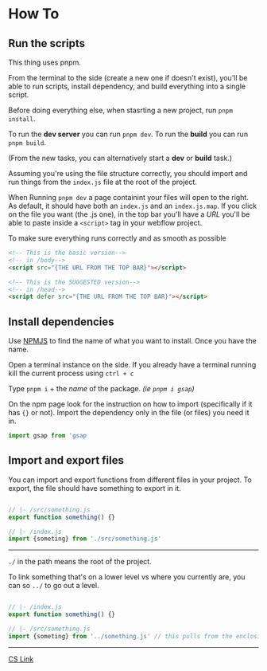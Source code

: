 
# How To

## Run the scripts
This thing uses pnpm.

From the terminal to the side (create a new one if doesn't exist), you'll be able to run scripts, install dependency, and build everything into a single script.

Before doing everything else, when stasrting a new project, run `pnpm install`.

To run the **dev server** you can run `pnpm dev`.
To run the **build** you can run `pnpm build`.

(From the new tasks, you can alternatively start a **dev** or **build** task.)

Assuming you're using the file structure correctly, you should import and run things from the `index.js` file at the root of the project.

When Running `pnpm dev` a page containint your files will open to the right.
As default, it should have both an `index.js` and an `index.js.map`. If you click on the file you want (the .js one),
in the top bar you'll have a *URL* you'll be able to paste inside a `<script>` tag in your webflow project.

To make sure everything runs correctly and as smooth as possible

```html
<!-- This is the basic version-->
<!-- in /body-->
<script src="{THE URL FROM THE TOP BAR}"></script>

<!-- This is the SUGGESTED version-->
<!-- in /head-->
<script defer src="{THE URL FROM THE TOP BAR}"></script>
```

## Install dependencies

Use [NPMJS](https://www.npmjs.com/) to find the name of what you want to install. Once you have the name.

Open a terminal instance on the side. 
If you already have a terminal running kill the current process using `ctrl + c`

Type `pnpm i` + the *name* of the package. *(ie `pnpm i gsap`)*

On the npm page look for the instruction on how to import (specifically if it has `{}` or not).
Import the dependency only in the file (or files) you need it in.

```js
import gsap from 'gsap
```

## Import and export files

You can import and export functions from different files in your project. 
To export, the file should have something to export in it.

```js

// |- /src/something.js
export function something() {}

// |- /index.js
import {someting} from './src/something.js'

```

---

`./` in the path means the root of the project.

To link something that's on a lower level vs where you currently are, 
you can so `../` to go out a level.

```js

// |- /index.js
export function something() {}

// |- /src/something.js
import {someting} from '../something.js' // this pulls from the enclosing folder

```

----

[CS Link](https://codesandbox.io/p/github/vallafederico/webflow-vm/main?file=%2Findex.js%3A4%2C1&workspaceId=1cdb5fa5-f58c-4a59-9991-f24cb15e628c)
